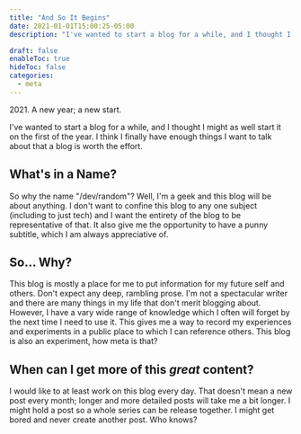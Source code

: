 ```yaml
---
title: "And So It Begins"
date: 2021-01-01T15:00:25-05:00
description: "I've wanted to start a blog for a while, and I thought I might as well start it on the first of the year. I think I finally have enough things I want to talk about that a blog is worth the effort."

draft: false
enableToc: true
hideToc: false
categories:
  - meta
---
```


2021\. A new year; a new start.

I've wanted to start a blog for a while, and I thought I might as well start it on the first of the year. I think I finally have enough things I want to talk about that a blog is worth the effort.

## What's in a Name?

So why the name "/dev/random"? Well, I'm a geek and this blog will be about anything. I don't want to confine this blog to any one subject (including to just tech) and I want the entirety of the blog to be representative of that. It also give me the opportunity to have a punny subtitle, which I am always appreciative of.

## So... Why?

This blog is mostly a place for me to put information for my future self and others. Don't expect any deep, rambling prose. I'm not a spectacular writer and there are many things in my life that don't merit blogging about. However, I have a vary wide range of knowledge which I often will forget by the next time I need to use it. This gives me a way to record my experiences and experiments in a public place to which I can reference others. This blog is also an experiment, how meta is that?

## When can I get more of this *great* content?

I would like to at least work on this blog every day. That doesn't mean a new post every month; longer and more detailed posts will take me a bit longer. I might hold a post so a whole series can be release together. I might get bored and never create another post. Who knows?
